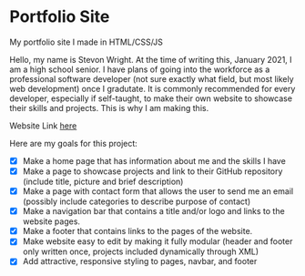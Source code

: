 # Portfolio Site

My portfolio site I made in HTML/CSS/JS

Hello, my name is Stevon Wright. At the time of writing this, January 2021, I am a high school senior. I have plans of going into the workforce as a professional software developer (not sure exactly what field, but most likely web development) once I gradutate. It is commonly recommended for every developer, especially if self-taught, to make their own website to showcase their skills and projects. This is why I am making this.

Website Link [here](https://stevon-wright.netlify.app/)

Here are my goals for this project:

- [x] Make a home page that has information about me and the skills I have
- [x] Make a page to showcase projects and link to their GitHub repository (include title, picture and brief description)
- [x] Make a page with contact form that allows the user to send me an email (possibly include categories to describe purpose of contact)
- [x] Make a navigation bar that contains a title and/or logo and links to the website pages.
- [x] Make a footer that contains links to the pages of the website.
- [x] Make website easy to edit by making it fully modular (header and footer only written once, projects included dynamically through XML)
- [x] Add attractive, responsive styling to pages, navbar, and footer
